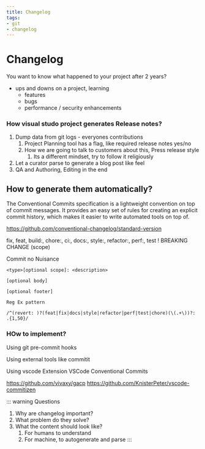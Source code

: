 ```yaml
---
title: Changelog
tags:
- git
- changelog
---
```


# Changelog

<TagLinks />

You want to know what happened to your project after 2 years?

* ups and downs on a project, learning
  * features
  * bugs
  * performance / security enhancements

### How visual studo project generates Release notes?

1. Dump data from git logs - everyones contributions
   1. Project Planning tool has a flag, like required release notes yes/no
   2. How we are going to talk to customers about this, Press release style
      1. Its a different mindset, try to follow it religiously
2. Let a curator parse to generate a blog post like feel
3. QA and Authoring, Editing in the end

## How to generate them automatically?

The Conventional Commits specification is a lightweight convention on top of commit messages.
It provides an easy set of rules for creating an explicit commit history, which makes it easier to write automated tools on top of.

https://github.com/conventional-changelog/standard-version

fix, feat, build:, chore:, ci:, docs:, style:, refactor:, perf:, test
! BREAKING CHANGE
(scope)

Commit no Nuisance

```
<type>[optional scope]: <description>

[optional body]

[optional footer]

Reg Ex pattern

/^(revert: )?(feat|fix|docs|style|refactor|perf|test|chore)(\(.+\))?: .{1,50}/
```

### HOw to implement?

Using git pre-commit hooks

Using external tools like commitit

Using vscode Extension VSCode Conventional Commits

https://github.com/vivaxy/gacp
https://github.com/KnisterPeter/vscode-commitizen

::: warning Questions
1. Why are changelog important?
2. What problem do they solve?
3. What the content should look like?
   1. For humans to understand
   2. For machine, to autogenerate and parse
:::



<SimpleNewsletter/>
<Disqus />

[conventionalcommits]: https://www.conventionalcommits.org/en/v1.0.0-beta.4/
